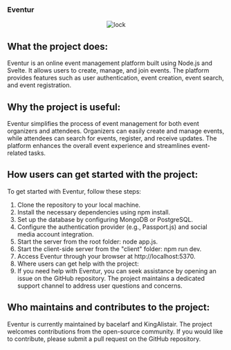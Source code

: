 ### Eventur
<p align="center">
  <img src="https://github.com/bacelarfc/Event_Management_Platform/assets/60754393/6d08d882-ab71-4b24-97de-2c53797f9133" alt="lock">
</p>




## What the project does:
Eventur is an online event management platform built using Node.js and Svelte. It allows users to create, manage, and join events. The platform provides features such as user authentication, event creation, event search, and event registration.

## Why the project is useful:
Eventur simplifies the process of event management for both event organizers and attendees. Organizers can easily create and manage events, while attendees can search for events, register, and receive updates. The platform enhances the overall event experience and streamlines event-related tasks.

## How users can get started with the project:
To get started with Eventur, follow these steps:

1. Clone the repository to your local machine.
2. Install the necessary dependencies using npm install.
3. Set up the database by configuring MongoDB or PostgreSQL.
4. Configure the authentication provider (e.g., Passport.js) and social media account integration.
5. Start the server from the root folder: node app.js.
6. Start the client-side server from the "client" folder: npm run dev.
7. Access Eventur through your browser at http://localhost:5370.
8. Where users can get help with the project:
9. If you need help with Eventur, you can seek assistance by opening an issue on the GitHub repository. The project maintains a dedicated support channel to address user questions and concerns.

## Who maintains and contributes to the project:
Eventur is currently maintained by bacelarf and KingAlistair. The project welcomes contributions from the open-source community. If you would like to contribute, please submit a pull request on the GitHub repository.

